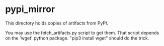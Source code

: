 # pypi_mirror
This directory holds copies of artifacts from PyPI.

You may use the fetch_artifacts.py script to get them.   That script depends on the 'wget' python package.   "pip3 install wget" should do the trick.